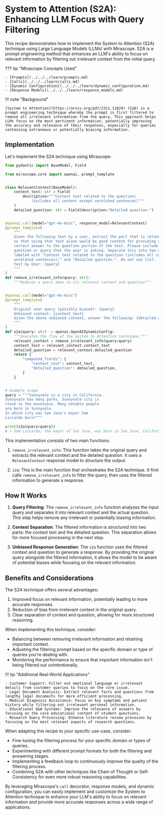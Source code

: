 # System to Attention (S2A): Enhancing LLM Focus with Query Filtering

This recipe demonstrates how to implement the System to Attention (S2A) technique using Large Language Models (LLMs) with Mirascope. S2A is a prompt engineering method that enhances an LLM's ability to focus on relevant information by filtering out irrelevant context from the initial query.

??? tip "Mirascope Concepts Used"

    - [Prompts](../../../learn/prompts.md)
    - [Calls](../../../learn/calls.md)
    - [Dynamic Configuration](../../../learn/dynamic_configuration.md)
    - [Response Models](../../../learn/response_models.md)

!!! note "Background"

    [System to Attention](https://arxiv.org/pdf/2311.11829) (S2A) is a prompt engineering technique whereby the prompt is first filtered to remove all irrelevant information from the query. This approach helps LLMs focus on the most pertinent information, potentially improving the accuracy and relevance of their responses, especially for queries containing extraneous or potentially biasing information.

## Implementation

Let's implement the S2A technique using Mirascope:

```python
from pydantic import BaseModel, Field

from mirascope.core import openai, prompt_template


class RelevantContext(BaseModel):
    context_text: str = Field(
        description="""Context text related to the question\
            (includes all content except unrelated sentences)"""
    )
    detailed_question: str = Field(description="Detailed question:")


@openai.call(model="gpt-4o-mini", response_model=RelevantContext)
@prompt_template(
    """
    Given the following text by a user, extract the part that is related and useful,
    so that using that text alone would be good context for providing an accurate and
    correct answer to the question portion of the text. Please include the actual
    question or query that the user is asking. Separate this into two categories
    labeled with "Context text related to the question (includes all content except
    unrelated sentences):" and "Detailed question:". Do not use list.
    Text by User: {query}
    """
)
def remove_irrelevant_info(query: str):
    """Reduces a query down to its relevant context and question"""


@openai.call(model="gpt-4o-mini")
@prompt_template(
    """
    Original user query (possibly biased): {query}
    Unbiased context: {context_text}
    Given the above unbiased context, answer the following: {detailed_question}
    """
)
def s2a(query: str) -> openai.OpenAIDynamicConfig:
    """Executes the flow of the System to Attention technique."""
    relevant_context = remove_irrelevant_info(query=query)
    context_text = relevant_context.context_text
    detailed_question = relevant_context.detailed_question
    return {
        "computed_fields": {
            "context_text": context_text,
            "detailed_question": detailed_question,
        }
    }


# Example usage
query = """Sunnyvale is a city in California.
Sunnyvale has many parks. Sunnyvale city is
close to the mountains. Many notable people
are born in Sunnyvale.
In which city was San Jose's mayor Sam
Liccardo born?"""

print(s2a(query=query))
# > Sam Liccardo, the mayor of San Jose, was born in San Jose, California.
```

This implementation consists of two main functions:

1. `remove_irrelevant_info`: This function takes the original query and extracts the relevant context and the detailed question. It uses a `RelevantContext` response model to structure the output.

2. `s2a`: This is the main function that orchestrates the S2A technique. It first calls `remove_irrelevant_info` to filter the query, then uses the filtered information to generate a response.

## How It Works

1. **Query Filtering**: The `remove_irrelevant_info` function analyzes the input query and separates it into relevant context and the actual question. This step helps remove any irrelevant or potentially biasing information.

2. **Context Separation**: The filtered information is structured into two parts: the context text and the detailed question. This separation allows for more focused processing in the next step.

3. **Unbiased Response Generation**: The `s2a` function uses the filtered context and question to generate a response. By providing the original query alongside the filtered information, it allows the model to be aware of potential biases while focusing on the relevant information.

## Benefits and Considerations

The S2A technique offers several advantages:

1. Improved focus on relevant information, potentially leading to more accurate responses.
2. Reduction of bias from irrelevant context in the original query.
3. Clear separation of context and question, allowing for more structured reasoning.

When implementing this technique, consider:

- Balancing between removing irrelevant information and retaining important context.
- Adjusting the filtering prompt based on the specific domain or type of queries you're dealing with.
- Monitoring the performance to ensure that important information isn't being filtered out unintentionally.

!!! tip "Additional Real-World Applications"

    - Customer Support: Filter out emotional language or irrelevant details from customer queries to focus on the core issue.
    - Legal Document Analysis: Extract relevant facts and questions from lengthy legal documents for more efficient processing.
    - Medical Diagnosis Assistance: Focus on key symptoms and patient history while filtering out irrelevant personal information.
    - Educational Q&A Systems: Improve the relevance of answers by focusing on the core educational content of student questions.
    - Research Query Processing: Enhance literature review processes by focusing on the most relevant aspects of research questions.

When adapting this recipe to your specific use-case, consider:

- Fine-tuning the filtering process for your specific domain or types of queries.
- Experimenting with different prompt formats for both the filtering and answering stages.
- Implementing a feedback loop to continuously improve the quality of the filtering process.
- Combining S2A with other techniques like Chain of Thought or Self-Consistency for even more robust reasoning capabilities.

By leveraging Mirascope's `call` decorator, response models, and dynamic configuration, you can easily implement and customize the System to Attention technique to enhance your LLM's ability to focus on relevant information and provide more accurate responses across a wide range of applications.

